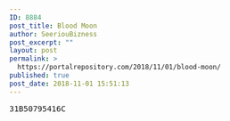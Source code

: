 ```yaml
---
ID: 8884
post_title: Blood Moon
author: SeeriouBizness
post_excerpt: ""
layout: post
permalink: >
  https://portalrepository.com/2018/11/01/blood-moon/
published: true
post_date: 2018-11-01 15:51:13
---
```

<pre>31B50795416C</pre>